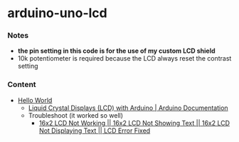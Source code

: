 arduino-uno-lcd
===============
### Notes
- **the pin setting in this code is for the use of my custom LCD shield**
- 10k potentiometer is required because the LCD always reset the contrast setting

### Content
- [Hello World](./helloworld.ino)
  - [Liquid Crystal Displays (LCD) with Arduino | Arduino Documentation](https://docs.arduino.cc/learn/electronics/lcd-displays)
  - Troubleshoot (it worked so well)
    - [16x2 LCD Not Working || 16x2 LCD Not Showing Text || 16x2 LCD Not Displaying Text || LCD Error Fixed](https://www.youtube.com/watch?v=E3yldgoV1og)
